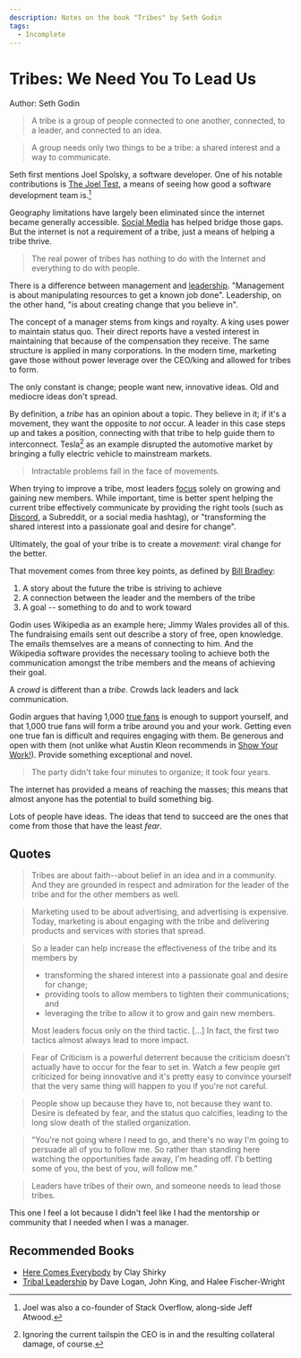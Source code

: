 ```yaml
---
description: Notes on the book "Tribes" by Seth Godin
tags:
  - Incomplete
---
```


# Tribes: We Need You To Lead Us

Author: Seth Godin

> A tribe is a group of people connected to one another, connected, to a leader,
> and connected to an idea.

> A group needs only two things to be a tribe: a shared interest and a way to
> communicate.

Seth first mentions Joel Spolsky, a software developer. One of his notable
contributions is [The Joel Test](programming/joel-test.md), a means of seeing
how good a software development team is.[^1]

Geography limitations have largely been eliminated since the internet became
generally accessible. [Social Media](social-media/index.md) has helped bridge
those gaps. But the internet is not a requirement of a tribe, just a means of
helping a tribe thrive.

> The real power of tribes has nothing to do with the Internet and everything to
> do with people.

There is a difference between management and [leadership](leadership/index.md).
"Management is about manipulating resources to get a known job done".
Leadership, on the other hand, "is about creating change that you believe in".

The concept of a manager stems from kings and royalty. A king uses power to
maintain status quo. Their direct reports have a vested interest in maintaining
that because of the compensation they receive. The same structure is applied in
many corporations. In the modern time, marketing gave those without power
leverage over the CEO/king and allowed for tribes to form.

The only constant is change; people want new, innovative ideas. Old and mediocre
ideas don't spread.

By definition, a _tribe_ has an opinion about a topic. They believe in it; if
it's a movement, they want the opposite to _not_ occur. A leader in this case
steps up and takes a position, connecting with that tribe to help guide them to
interconnect. Tesla[^2] as an example disrupted the automotive market by
bringing a fully electric vehicle to mainstream markets.

> Intractable problems fall in the face of movements.

When trying to improve a tribe, most leaders [focus](productivity/focus.md)
solely on growing and gaining new members. While important, time is better spent
helping the current tribe effectively communicate by providing the right tools
(such as [Discord](technology/discord.md), a Subreddit, or a social media
hashtag), or "transforming the shared interest into a passionate goal and desire
for change".

Ultimately, the goal of your tribe is to create a _movement_: viral change for
the better.

That movement comes from three key points, as defined by
[Bill Bradley](https://en.wikipedia.org/wiki/Bill_Bradley):

1. A story about the future the tribe is striving to achieve
2. A connection between the leader and the members of the tribe
3. A goal -- something to do and to work toward

Godin uses Wikipedia as an example here; Jimmy Wales provides all of this. The
fundraising emails sent out describe a story of free, open knowledge. The emails
themselves are a means of connecting to him. And the Wikipedia software provides
the necessary tooling to achieve both the communication amongst the tribe
members and the means of achieving their goal.

A _crowd_ is different than a _tribe_. Crowds lack leaders and lack
communication.

Godin argues that having 1,000 [true fans](marketing/true-fan.md) is enough to
support yourself, and that 1,000 true fans will form a tribe around you and your
work. Getting even one true fan is difficult and requires engaging with them. Be
generous and open with them (not unlike what Austin Kleon recommends in
[Show Your Work!](books/show-your-work.md)). Provide something exceptional and
novel.

> The party didn't take four minutes to organize; it took four years.

The internet has provided a means of reaching the masses; this means that almost
anyone has the potential to build something big.

Lots of people have ideas. The ideas that tend to succeed are the ones that come
from those that have the least _fear_.

## Quotes

> Tribes are about faith--about belief in an idea and in a community. And they
> are grounded in respect and admiration for the leader of the tribe and for the
> other members as well.

> Marketing used to be about advertising, and advertising is expensive. Today,
> marketing is about engaging with the tribe and delivering products and
> services with stories that spread.

> So a leader can help increase the effectiveness of the tribe and its members
> by
>
> - transforming the shared interest into a passionate goal and desire for
>   change;
> - providing tools to allow members to tighten their communications; and
> - leveraging the tribe to allow it to grow and gain new members.
>
> Most leaders focus only on the third tactic. [...] In fact, the first two
> tactics almost always lead to more impact.

> Fear of Criticism is a powerful deterrent because the criticism doesn't
> actually have to occur for the fear to set in. Watch a few people get
> criticized for being innovative and it's pretty easy to convince yourself that
> the very same thing will happen to you if you're not careful.

> People show up because they have to, not because they want to. Desire is
> defeated by fear, and the status quo calcifies, leading to the long slow death
> of the stalled organization.

> "You're not going where I need to go, and there's no way I'm going to persuade
> all of you to follow me. So rather than standing here watching the
> opportunities fade away, I'm heading off. I'b betting some of you, the best of
> you, will follow me."

> Leaders have tribes of their own, and someone needs to lead those tribes.

This one I feel a lot because I didn't feel like I had the mentorship or
community that I needed when I was a manager.

## Recommended Books

- [Here Comes Everybody](<https://en.wikipedia.org/wiki/Here_Comes_Everybody_(book)>)
  by Clay Shirky
- [Tribal Leadership](https://www.triballeadership.net/) by Dave Logan, John
  King, and Halee Fischer-Wright

[^1]: Joel was also a co-founder of Stack Overflow, along-side Jeff Atwood.
[^2]:
    Ignoring the current tailspin the CEO is in and the resulting collateral
    damage, of course.
